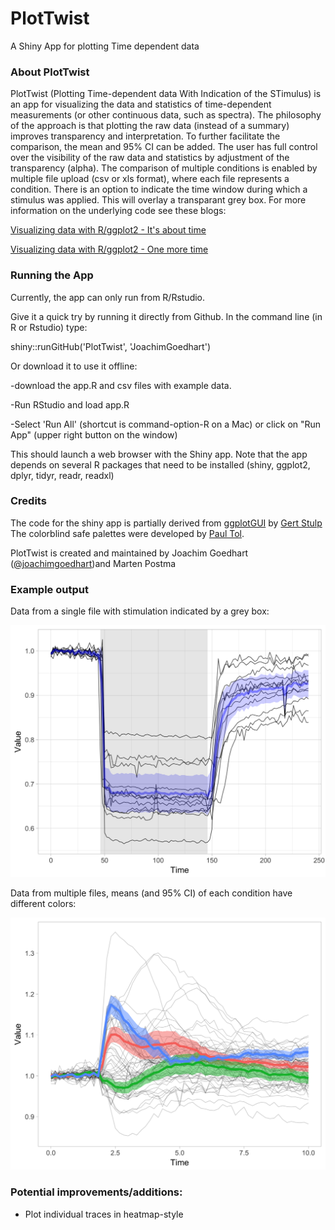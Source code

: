 # PlotTwist
A Shiny App for plotting Time dependent data

### About PlotTwist
  
PlotTwist (Plotting Time-dependent data With Indication of the STimulus) is an app for visualizing the data and statistics of time-dependent measurements (or other continuous data, such as spectra). The philosophy of the approach is that plotting the raw data (instead of a summary) improves transparency and interpretation. To further facilitate the comparison, the mean and 95% CI can be added. The user has full control over the visibility of the raw data and statistics by adjustment of the transparency (alpha).
The comparison of multiple conditions is enabled by multiple file upload (csv or xls format), where each file represents a condition.
There is an option to indicate the time window during which a stimulus was applied. This will overlay a transparant grey box.
For more information on the underlying code see these blogs:

[Visualizing data with R/ggplot2 - It's about time](http://thenode.biologists.com/visualizing-data-with-r-ggplot2/education/)

[Visualizing data with R/ggplot2 - One more time](http://thenode.biologists.com/visualizing-data-one-more-time/education/)


### Running the App

Currently, the app can only run from R/Rstudio.

Give it a quick try by running it directly from Github. In the command line (in R or Rstudio) type:

shiny::runGitHub('PlotTwist', 'JoachimGoedhart')

Or download it to use it offline:

-download the app.R and csv files with example data.

-Run RStudio and load app.R

-Select 'Run All' (shortcut is command-option-R on a Mac) or click on "Run App" (upper right button on the window)

This should launch a web browser with the Shiny app.
Note that the app depends on several R packages that need to be installed (shiny, ggplot2, dplyr, tidyr, readr, readxl)


### Credits

The code for the shiny app is partially derived from [ggplotGUI](https://github.com/gertstulp/ggplotgui) by [Gert Stulp](https://www.gertstulp.com)  
The colorblind safe palettes were developed by [Paul Tol](https://personal.sron.nl/~pault/).

PlotTwist is created and maintained by Joachim Goedhart ([@joachimgoedhart](https://twitter.com/joachimgoedhart))and Marten Postma

### Example output

Data from a single file with stimulation indicated by a grey box:

![alt text](https://github.com/JoachimGoedhart/PlotTwist/blob/master/Timeseries_example1.png "Output")

Data from multiple files, means (and 95% CI) of each condition have different colors:

![alt text](https://github.com/JoachimGoedhart/PlotTwist/blob/master/Timeseries_example2.png "Output")


  
### Potential improvements/additions:

* Plot individual traces in heatmap-style